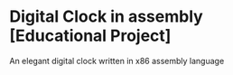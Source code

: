 # Digital Clock in assembly [Educational Project]

 An elegant digital clock written in x86 assembly language
